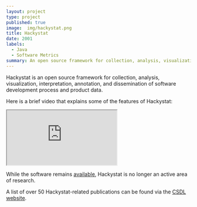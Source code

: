```yaml
---
layout: project
type: project
published: true
image:  img/hackystat.png
title: Hackystat
date: 2001
labels:
  - Java
  - Software Metrics
summary: An open source framework for collection, analysis, visualization, interpretation, annotation, and dissemination of software development process and product data.
---
```


Hackystat is an open source framework for collection, analysis, visualization, interpretation, annotation, and dissemination of software development process and product data.

Here is a brief video that explains some of the features of Hackystat:

<div class="ratio ratio-4x3 my-4">
  <iframe src="https://www.youtube.com/embed/NrLFIpm0wps" title="YouTube video" allowfullscreen></iframe>
</div>

While the software remains [available](https://hackystat.github.io/), Hackystat is no longer an active area of research.

A list of over 50 Hackystat-related publications can be found via the [CSDL website](http://csdl.ics.hawaii.edu).
